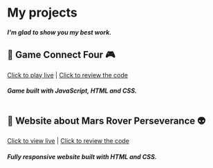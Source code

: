 # My projects
##### I'm glad to show you my best work. 

## :small_blue_diamond: Game Connect Four :video_game:
[Click to play live](https://marcie290.github.io/Connect-four-Game/)  |  [Click to review the code](https://github.com/marcie290/Connect-four-Game)
##### Game built with JavaScript, HTML and CSS. </br> </br>
## :small_blue_diamond: Website about Mars Rover Perseverance :alien:
[Click to view live](https://marcie290.github.io/Website-about-Rover-Perseverance/)  |  [Click to review the code](https://github.com/marcie290/Website-about-Rover-Perseverance)
##### Fully responsive website built with HTML and CSS.
